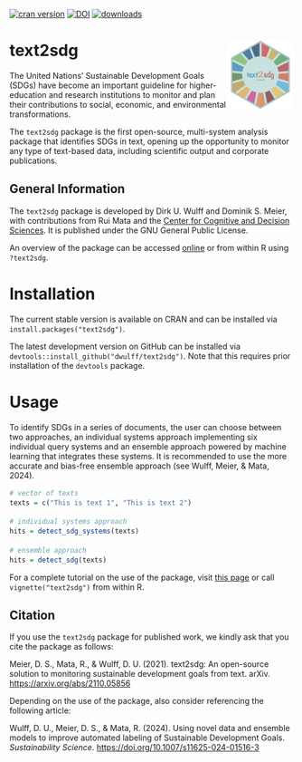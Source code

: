 [![cran version](http://www.r-pkg.org/badges/version/text2sdg)](https://CRAN.R-project.org/package=text2sdg)
[![DOI](https://zenodo.org/badge/DOI/10.5281/zenodo.5553980.svg)](https://doi.org/10.48550/arXiv.2110.05856)
[![downloads](https://cranlogs.r-pkg.org/badges/grand-total/text2sdg?color=yellow)](https://CRAN.R-project.org/package=text2sdg)

# text2sdg <img src="man/figures/logo.png" align="right" alt="" width="120" />

The United Nations’ Sustainable Development Goals (SDGs) have become an important guideline for higher-education and research institutions to monitor and plan their contributions to social, economic, and environmental transformations.

The `text2sdg` package is the first open-source, multi-system analysis package that identifies SDGs in text, opening up the opportunity to monitor any type of text-based data, including scientific output and corporate publications.


## General Information

The `text2sdg` package is developed by Dirk U. Wulff and Dominik S. Meier, with contributions from Rui Mata and the <a href="https://cds.unibas.ch/">Center for Cognitive and Decision Sciences</a>. It is published under the GNU General Public License.

An overview of the package can be accessed
[online](https://www.text2sdg.io/reference/text2sdg.html) or from within R using `?text2sdg`.

# Installation

The current stable version is available on CRAN and can be installed via `install.packages("text2sdg")`.

The latest development version on GitHub can be installed via `devtools::install_github("dwulff/text2sdg")`. Note that this requires prior installation of the `devtools` package.  

# Usage

To identify SDGs in a series of documents, the user can choose between two approaches, an individual systems approach implementing six individual query systems and an ensemble approach powered by machine learning that integrates these systems. It is recommended to use the more accurate and bias-free ensemble approach (see Wulff, Meier, & Mata, 2024).  

```r
# vector of texts
texts = c("This is text 1", "This is text 2")

# individual systems approach
hits = detect_sdg_systems(texts)

# ensemble approach
hits = detect_sdg(texts)
```

For a complete tutorial on the use of the package, visit
[this page]( https://www.text2sdg.io/articles/text2sdg.html) or call `vignette("text2sdg")` from within R.

## Citation

If you use the `text2sdg` package for published work, we kindly ask that you cite the package as follows:

Meier, D. S., Mata, R., & Wulff, D. U. (2021). text2sdg: An open-source solution to monitoring sustainable development goals from text. arXiv. https://arxiv.org/abs/2110.05856

Depending on the use of the package, also consider referencing the following article:

Wulff, D. U., Meier, D. S., & Mata, R. (2024). Using novel data and ensemble models to improve automated labeling of Sustainable Development Goals. *Sustainability Science*. https://doi.org/10.1007/s11625-024-01516-3
